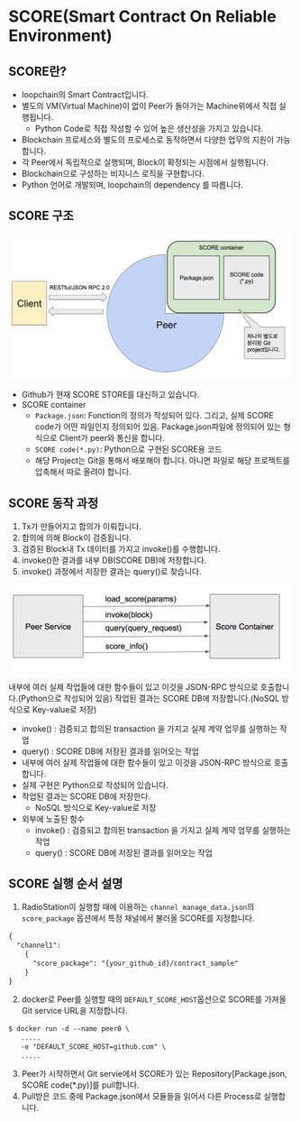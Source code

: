 # SCORE(Smart Contract On Reliable Environment)

## SCORE란?
* loopchain의 Smart Contract입니다.
* 별도의 VM(Virtual Machine)이 없이 Peer가 돌아가는 Machine위에서 직접 실행됩니다.
  - Python Code로 직접 작성할 수 있어 높은 생산성을 가지고 있습니다.
* Blockchain 프로세스와 별도의 프로세스로 동작하면서 다양한 업무의 지원이 가능합니다.
* 각 Peer에서 독립적으로 실행되며, Block이 확정되는 시점에서 실행됩니다.
* Blockchain으로 구성하는 비지니스 로직을 구현합니다.
* Python 언어로 개발되며, loopchain의 dependency 를 따릅니다.

## SCORE 구조

![SCORE 구조](./images/SCORE_Structure_2.png)


* Github가 현재 SCORE STORE를 대신하고 있습니다.
* SCORE container
  * `Package.json`: Function의 정의가 작성되어 있다. 그리고, 실제 SCORE code가 어떤 파일인지 정의되어 있음. Package.json파일에 정의되어 있는 형식으로 Client가 peer와 통신을 합니다.
  * `SCORE code(*.py)`: Python으로 구현된 SCORE용 코드
  * 해당 Project는 Git을 통해서 배포해야 합니다. 아니면 파일로 해당 프로젝트를 압축해서 따로 올려야 합니다.


## SCORE 동작 과정

1. Tx가 만들어지고 합의가 이뤄집니다.
2. 합의에 의해 Block이 검증됩니다.
3. 검증된 Block내 Tx 데이터를 가지고 invoke()를 수행합니다.
5. invoke()한 결과를 내부 DB(SCORE DB)에 저장합니다.
6. invoke() 과정에서 저장한 결과는 query()로 찾습니다.


![SCORE 동작](./images/Peer_SCORE.png)

내부에 여러 실제 작업들에 대한 함수들이 있고 이것을 JSON-RPC 방식으로 호출합니다.(Python으로 작성되어 있음)
작업된 결과는 SCORE DB에 저장합니다.(NoSQL 방식으로 Key-value로 저장)
* invoke() : 검증되고 합의된 transaction 을 가지고 실제 계약 업무를 실행하는 작업
* query() : SCORE DB에 저장된 결과를 읽어오는 작업
* 내부에 여러 실제 작업들에 대한 함수들이 있고 이것을 JSON-RPC 방식으로 호출합니다.
* 실제 구현은 Python으로 작성되어 있습니다.
* 작업된 결과는 SCORE DB에 저장한다.
  - NoSQL 방식으로 Key-value로 저장
* 외부에 노출된 함수
  * invoke() : 검증되고 합의된 transaction 을 가지고 실제 계약 업무를 실행하는 작업
  * query() : SCORE DB에 저장된 결과를 읽어오는 작업




## SCORE 실행 순서 설명

1. RadioStation이 실행할 때에 이용하는 ```channel_manage_data.json```의 ```score_package``` 옵션에서 특정 채널에서 불러올 SCORE를 지정합니다.
  ```
  {
    "channel1":
      {
        "score_package": "{your_github_id}/contract_sample"
      }
  }
  ```
2. docker로 Peer를 실행할 때의 `DEFAULT_SCORE_HOST`옵션으로 SCORE를 가져올 Git service URL을 지정합니다.
```
$ docker run -d --name peer0 \
   .....
   -e "DEFAULT_SCORE_HOST=github.com" \
   .....
```

3. Peer가 시작하면서 Git servie에서 SCORE가 있는 Repository[Package.json, SCORE code(*.py)]를 pull합니다.
4. Pull받은 코드 중에 Package.json에서 모듈들을 읽어서 다른 Process로 실행합니다.
